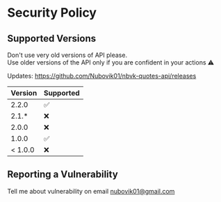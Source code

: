 # Security Policy

## Supported Versions

Don't use very old versions of API please.
<br>Use older versions of the API only if you are confident in your actions ⚠️

Updates: https://github.com/Nubovik01/nbvk-quotes-api/releases

| Version | Supported  |
| ------- | ---------- |
| 2.2.0   | ✅        |
| 2.1.\*  | ❌        |
| 2.0.0   | ❌        |
| 1.0.0   | ✅        |
| < 1.0.0 | ❌        |

## Reporting a Vulnerability

Tell me about vulnerability on email nubovik01@gmail.com
